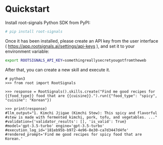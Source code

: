 # Quickstart #

Install root-signals Python SDK from PyPI:

```bash
# pip install root-signals
```

Once it has been installed, please create an API key from the user interface ( https://app.rootsignals.ai/settings/api-keys ), and set it to your environment variable:

```bash
export ROOTSIGNALS_API_KEY=somethingreallysecretyougotfromtheweb
```

After that, you can create a new skill and execute it.

```
# python3
>>> from root import RootSignals

>>> response = RootSignals().skills.create("Find me good recipes for {{food_type}} food that are {{cuisine}}.").run({"food_type": "spicy", "cuisine": "Korean"})

>>> print(response)
#llm_output="1. Kimchi Jjigae (Kimchi Stew): This spicy and flavorful
#stew is made with fermented kimchi, pork, tofu, and vegetables. ..."
#validation={'validator_results': [], 'is_valid': True}
#model='gpt-3.5-turbo' engine='gpt-3.5-turbo'
#execution_log_id='181eb95b-b972-4e96-8e30-ca7d3447d4fe'
#rendered_prompt='Find me good recipes for spicy food that are Korean.'
```
